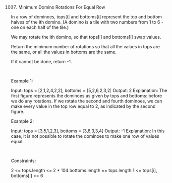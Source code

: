 1007. Minimum Domino Rotations For Equal Row

In a row of dominoes, tops[i] and bottoms[i] represent the top and bottom halves of the ith domino. (A domino is a tile with two numbers from 1 to 6 - one on each half of the tile.)

We may rotate the ith domino, so that tops[i] and bottoms[i] swap values.

Return the minimum number of rotations so that all the values in tops are the same, or all the values in bottoms are the same.

If it cannot be done, return -1.

 

Example 1:

Input: tops = [2,1,2,4,2,2], bottoms = [5,2,6,2,3,2]
Output: 2
Explanation: 
The first figure represents the dominoes as given by tops and bottoms: before we do any rotations.
If we rotate the second and fourth dominoes, we can make every value in the top row equal to 2, as indicated by the second figure.


Example 2:

Input: tops = [3,5,1,2,3], bottoms = [3,6,3,3,4]
Output: -1
Explanation: 
In this case, it is not possible to rotate the dominoes to make one row of values equal.


 

Constraints:

2 <= tops.length <= 2 * 104
bottoms.length == tops.length
1 <= tops[i], bottoms[i] <= 6